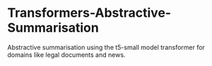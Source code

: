 # Transformers-Abstractive-Summarisation
Abstractive summarisation using the t5-small model transformer for domains like legal documents and news.


